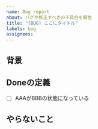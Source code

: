 ```yaml
---
name: Bug report
about: バグや修正すべきの不具合を報告
title: "[BUG] ここにタイトル"
labels: bug
assignees:
---
```


## 背景

## Doneの定義

- [ ] AAAがBBBの状態になっている

## やらないこと
